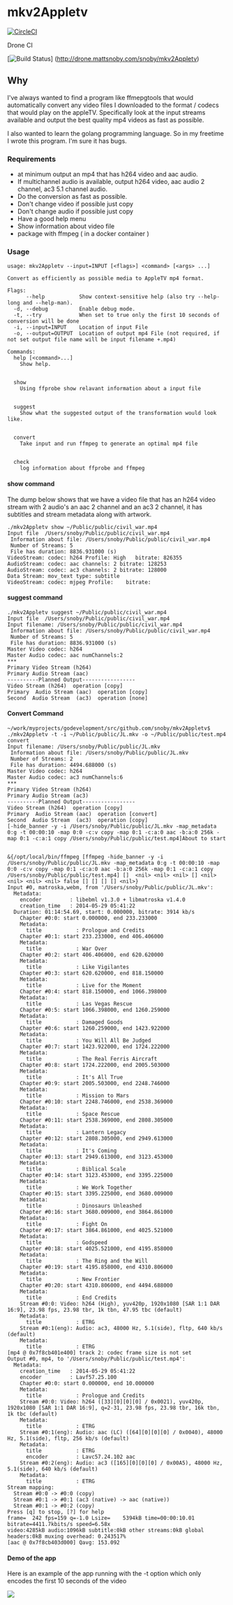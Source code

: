 # mkv2Appletv
[![CircleCI](https://circleci.com/gh/snoby/mkv2Appletv/tree/master.svg?style=shield&circle-token=:circle-token)](https://circleci.com/gh/snoby/mkv2Appletv/tree/master)

Drone CI

[![Build Status](http://drone.mattsnoby.com/api/badges/snoby/mkv2Appletv/status.svg )] (http://drone.mattsnoby.com/snoby/mkv2Appletv)


## Why
I've always wanted to find a program like ffmepgtools that would automatically convert any video files I downloaded to the format / codecs that would play on the appleTV.  Specifically look at the input streams available and output the best quality mp4 videos as fast as possible.

I also wanted to learn the golang programming language.  So in my freetime I wrote this program.  I'm sure it has bugs.

### Requirements
* at minimum output an mp4 that has h264 video and aac audio.
* If multichannel audio is available, output h264 video, aac audio 2 channel, ac3 5.1 channel audio.
* Do the conversion as fast as possible.
* Don't change video if possible just copy
* Don't change audio if possible just copy
* Have a good help menu
* Show information about video file
* package with ffmpeg ( in a docker container )

### Usage
```
usage: mkv2Appletv --input=INPUT [<flags>] <command> [<args> ...]

Convert as efficiently as possible media to AppleTV mp4 format.

Flags:
      --help           Show context-sensitive help (also try --help-long and --help-man).
  -d, --debug          Enable debug mode.
  -t, --try            When set to true only the first 10 seconds of conversion will be done
  -i, --input=INPUT    Location of input File
  -o, --output=OUTPUT  Location of output mp4 File (not required, if not set output file name will be input filename +.mp4)

Commands:
  help [<command>...]
    Show help.


  show
    Using ffprobe show relavant information about a input file


  suggest
    Show what the suggested output of the transformation would look like.


  convert
    Take input and run ffmpeg to generate an optimal mp4 file


  check
    log information about ffprobe and ffmpeg
```
#### show command
The dump below shows that we have a video file that has an h264 video stream with 2 audio's an aac 2 channel and an ac3 2 channel, it has subtitles and stream metadata along with artwork.

```
./mkv2Appletv show ~/Public/public/civil_war.mp4
Input file  /Users/snoby/Public/public/civil_war.mp4
 Information about file: /Users/snoby/Public/public/civil_war.mp4
 Number of Streams: 5
 File has duration: 8836.931000 (s)
VideoStream: codec: h264 Profile: High   bitrate: 826355
AudioStream: codec: aac channels: 2 bitrate: 128253
AudioStream: codec: ac3 channels: 2 bitrate: 128000
Data Stream: mov_text type: subtitle
VideoStream: codec: mjpeg Profile:    bitrate:
```
#### suggest command
```
./mkv2Appletv suggest ~/Public/public/civil_war.mp4
Input file  /Users/snoby/Public/public/civil_war.mp4
Input filename: /Users/snoby/Public/public/civil_war.mp4
 Information about file: /Users/snoby/Public/public/civil_war.mp4
 Number of Streams: 5
 File has duration: 8836.931000 (s)
Master Video codec: h264
Master Audio codec: aac numChannels:2
***
Primary Video Stream (h264)
Primary Audio Stream (aac)
----------Planned Output-----------------
Video Stream (h264)  operation [copy]
Primary  Audio Stream (aac)  operation [copy]
Second  Audio Stream  (ac3)  operation [none]
```
#### Convert Command
```
~/work/myprojects/godevelopment/src/github.com/snoby/mkv2Appletv$ ./mkv2Appletv -t -i ~/Public/public/JL.mkv -o ~/Public/public/test.mp4 convert
Input filename: /Users/snoby/Public/public/JL.mkv
 Information about file: /Users/snoby/Public/public/JL.mkv
 Number of Streams: 2
 File has duration: 4494.688000 (s)
Master Video codec: h264
Master Audio codec: ac3 numChannels:6
***
Primary Video Stream (h264)
Primary Audio Stream (ac3)
----------Planned Output-----------------
Video Stream (h264)  operation [copy]
Primary  Audio Stream (aac)  operation [convert]
Second  Audio Stream  (ac3)  operation [copy]
[-hide_banner -y -i /Users/snoby/Public/public/JL.mkv -map_metadata 0:g -t 00:00:10 -map 0:0 -c:v copy -map 0:1 -c:a:0 aac -b:a:0 256k -map 0:1 -c:a:1 copy /Users/snoby/Public/public/test.mp4]About to start


&{/opt/local/bin/ffmpeg [ffmpeg -hide_banner -y -i /Users/snoby/Public/public/JL.mkv -map_metadata 0:g -t 00:00:10 -map 0:0 -c:v copy -map 0:1 -c:a:0 aac -b:a:0 256k -map 0:1 -c:a:1 copy /Users/snoby/Public/public/test.mp4] []  <nil> <nil> <nil> [] <nil> <nil> <nil> <nil> false [] [] [] [] <nil>}
Input #0, matroska,webm, from '/Users/snoby/Public/public/JL.mkv':
  Metadata:
    encoder         : libebml v1.3.0 + libmatroska v1.4.0
    creation_time   : 2014-05-29 05:41:22
  Duration: 01:14:54.69, start: 0.000000, bitrate: 3914 kb/s
    Chapter #0:0: start 0.000000, end 233.233000
    Metadata:
      title           : Prologue and Credits
    Chapter #0:1: start 233.233000, end 406.406000
    Metadata:
      title           : War Over
    Chapter #0:2: start 406.406000, end 620.620000
    Metadata:
      title           : Like Vigilantes
    Chapter #0:3: start 620.620000, end 818.150000
    Metadata:
      title           : Live for the Moment
    Chapter #0:4: start 818.150000, end 1066.398000
    Metadata:
      title           : Las Vegas Rescue
    Chapter #0:5: start 1066.398000, end 1260.259000
    Metadata:
      title           : Damaged Goods
    Chapter #0:6: start 1260.259000, end 1423.922000
    Metadata:
      title           : You Will All Be Judged
    Chapter #0:7: start 1423.922000, end 1724.222000
    Metadata:
      title           : The Real Ferris Aircraft
    Chapter #0:8: start 1724.222000, end 2005.503000
    Metadata:
      title           : It's All True
    Chapter #0:9: start 2005.503000, end 2248.746000
    Metadata:
      title           : Mission to Mars
    Chapter #0:10: start 2248.746000, end 2538.369000
    Metadata:
      title           : Space Rescue
    Chapter #0:11: start 2538.369000, end 2808.305000
    Metadata:
      title           : Lantern Legacy
    Chapter #0:12: start 2808.305000, end 2949.613000
    Metadata:
      title           : It's Coming
    Chapter #0:13: start 2949.613000, end 3123.453000
    Metadata:
      title           : Biblical Scale
    Chapter #0:14: start 3123.453000, end 3395.225000
    Metadata:
      title           : We Work Together
    Chapter #0:15: start 3395.225000, end 3680.009000
    Metadata:
      title           : Dinosaurs Unleashed
    Chapter #0:16: start 3680.009000, end 3864.861000
    Metadata:
      title           : Fight On
    Chapter #0:17: start 3864.861000, end 4025.521000
    Metadata:
      title           : Godspeed
    Chapter #0:18: start 4025.521000, end 4195.858000
    Metadata:
      title           : The Ring and the Will
    Chapter #0:19: start 4195.858000, end 4310.806000
    Metadata:
      title           : New Frontier
    Chapter #0:20: start 4310.806000, end 4494.688000
    Metadata:
      title           : End Credits
    Stream #0:0: Video: h264 (High), yuv420p, 1920x1080 [SAR 1:1 DAR 16:9], 23.98 fps, 23.98 tbr, 1k tbn, 47.95 tbc (default)
    Metadata:
      title           : ETRG
    Stream #0:1(eng): Audio: ac3, 48000 Hz, 5.1(side), fltp, 640 kb/s (default)
    Metadata:
      title           : ETRG
[mp4 @ 0x7f8cb401e400] track 2: codec frame size is not set
Output #0, mp4, to '/Users/snoby/Public/public/test.mp4':
  Metadata:
    creation_time   : 2014-05-29 05:41:22
    encoder         : Lavf57.25.100
    Chapter #0:0: start 0.000000, end 10.000000
    Metadata:
      title           : Prologue and Credits
    Stream #0:0: Video: h264 ([33][0][0][0] / 0x0021), yuv420p, 1920x1080 [SAR 1:1 DAR 16:9], q=2-31, 23.98 fps, 23.98 tbr, 16k tbn, 1k tbc (default)
    Metadata:
      title           : ETRG
    Stream #0:1(eng): Audio: aac (LC) ([64][0][0][0] / 0x0040), 48000 Hz, 5.1(side), fltp, 256 kb/s (default)
    Metadata:
      title           : ETRG
      encoder         : Lavc57.24.102 aac
    Stream #0:2(eng): Audio: ac3 ([165][0][0][0] / 0x00A5), 48000 Hz, 5.1(side), 640 kb/s (default)
    Metadata:
      title           : ETRG
Stream mapping:
  Stream #0:0 -> #0:0 (copy)
  Stream #0:1 -> #0:1 (ac3 (native) -> aac (native))
  Stream #0:1 -> #0:2 (copy)
Press [q] to stop, [?] for help
frame=  242 fps=159 q=-1.0 Lsize=    5394kB time=00:00:10.01 bitrate=4411.7kbits/s speed=6.58x
video:4285kB audio:1096kB subtitle:0kB other streams:0kB global headers:0kB muxing overhead: 0.243517%
[aac @ 0x7f8cb403d000] Qavg: 153.092
```

#### Demo of the app
Here is an example of the app running with the -t option which only encodes the first 10 seconds of the video


![](https://cloud.githubusercontent.com/assets/724760/17499799/d603494a-5d9d-11e6-8fac-1be62bd62d9f.gif)

